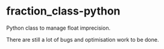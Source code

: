 # fraction_class-python

Python class to manage float imprecision. 

There are still a lot of bugs and optimisation work to be done.
